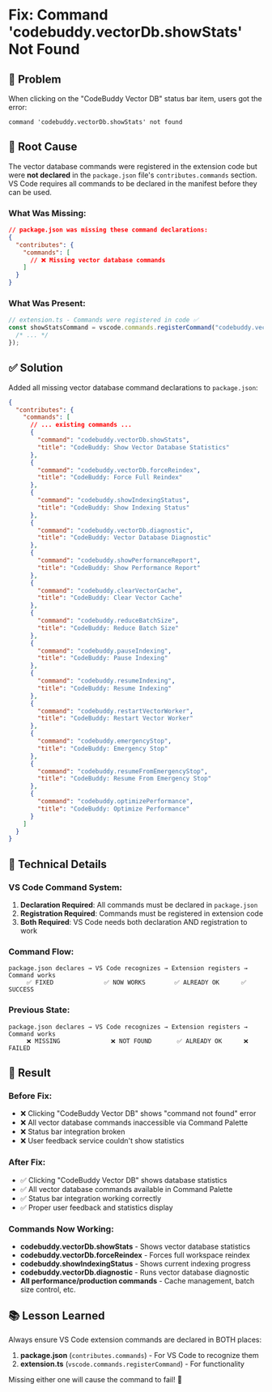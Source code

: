 # Fix: Command 'codebuddy.vectorDb.showStats' Not Found

## 🐞 **Problem**

When clicking on the "CodeBuddy Vector DB" status bar item, users got the error:

```
command 'codebuddy.vectorDb.showStats' not found
```

## 🎯 **Root Cause**

The vector database commands were registered in the extension code but were **not declared** in the `package.json` file's `contributes.commands` section. VS Code requires all commands to be declared in the manifest before they can be used.

### **What Was Missing:**

```json
// package.json was missing these command declarations:
{
  "contributes": {
    "commands": [
      // ❌ Missing vector database commands
    ]
  }
}
```

### **What Was Present:**

```typescript
// extension.ts - Commands were registered in code ✅
const showStatsCommand = vscode.commands.registerCommand("codebuddy.vectorDb.showStats", async () => {
  /* ... */
});
```

## ✅ **Solution**

Added all missing vector database command declarations to `package.json`:

```json
{
  "contributes": {
    "commands": [
      // ... existing commands ...
      {
        "command": "codebuddy.vectorDb.showStats",
        "title": "CodeBuddy: Show Vector Database Statistics"
      },
      {
        "command": "codebuddy.vectorDb.forceReindex",
        "title": "CodeBuddy: Force Full Reindex"
      },
      {
        "command": "codebuddy.showIndexingStatus",
        "title": "CodeBuddy: Show Indexing Status"
      },
      {
        "command": "codebuddy.vectorDb.diagnostic",
        "title": "CodeBuddy: Vector Database Diagnostic"
      },
      {
        "command": "codebuddy.showPerformanceReport",
        "title": "CodeBuddy: Show Performance Report"
      },
      {
        "command": "codebuddy.clearVectorCache",
        "title": "CodeBuddy: Clear Vector Cache"
      },
      {
        "command": "codebuddy.reduceBatchSize",
        "title": "CodeBuddy: Reduce Batch Size"
      },
      {
        "command": "codebuddy.pauseIndexing",
        "title": "CodeBuddy: Pause Indexing"
      },
      {
        "command": "codebuddy.resumeIndexing",
        "title": "CodeBuddy: Resume Indexing"
      },
      {
        "command": "codebuddy.restartVectorWorker",
        "title": "CodeBuddy: Restart Vector Worker"
      },
      {
        "command": "codebuddy.emergencyStop",
        "title": "CodeBuddy: Emergency Stop"
      },
      {
        "command": "codebuddy.resumeFromEmergencyStop",
        "title": "CodeBuddy: Resume From Emergency Stop"
      },
      {
        "command": "codebuddy.optimizePerformance",
        "title": "CodeBuddy: Optimize Performance"
      }
    ]
  }
}
```

## 🔧 **Technical Details**

### **VS Code Command System:**

1. **Declaration Required**: All commands must be declared in `package.json`
2. **Registration Required**: Commands must be registered in extension code
3. **Both Required**: VS Code needs both declaration AND registration to work

### **Command Flow:**

```
package.json declares → VS Code recognizes → Extension registers → Command works
     ✅ FIXED              ✅ NOW WORKS        ✅ ALREADY OK      ✅ SUCCESS
```

### **Previous State:**

```
package.json declares → VS Code recognizes → Extension registers → Command works
     ❌ MISSING              ❌ NOT FOUND       ✅ ALREADY OK      ❌ FAILED
```

## 🎉 **Result**

### **Before Fix:**

- ❌ Clicking "CodeBuddy Vector DB" shows "command not found" error
- ❌ All vector database commands inaccessible via Command Palette
- ❌ Status bar integration broken
- ❌ User feedback service couldn't show statistics

### **After Fix:**

- ✅ Clicking "CodeBuddy Vector DB" shows database statistics
- ✅ All vector database commands available in Command Palette
- ✅ Status bar integration working correctly
- ✅ Proper user feedback and statistics display

### **Commands Now Working:**

- **codebuddy.vectorDb.showStats** - Shows vector database statistics
- **codebuddy.vectorDb.forceReindex** - Forces full workspace reindex
- **codebuddy.showIndexingStatus** - Shows current indexing progress
- **codebuddy.vectorDb.diagnostic** - Runs vector database diagnostic
- **All performance/production commands** - Cache management, batch size control, etc.

## 📚 **Lesson Learned**

Always ensure VS Code extension commands are declared in BOTH places:

1. **package.json** (`contributes.commands`) - For VS Code to recognize them
2. **extension.ts** (`vscode.commands.registerCommand`) - For functionality

Missing either one will cause the command to fail! 🚀
